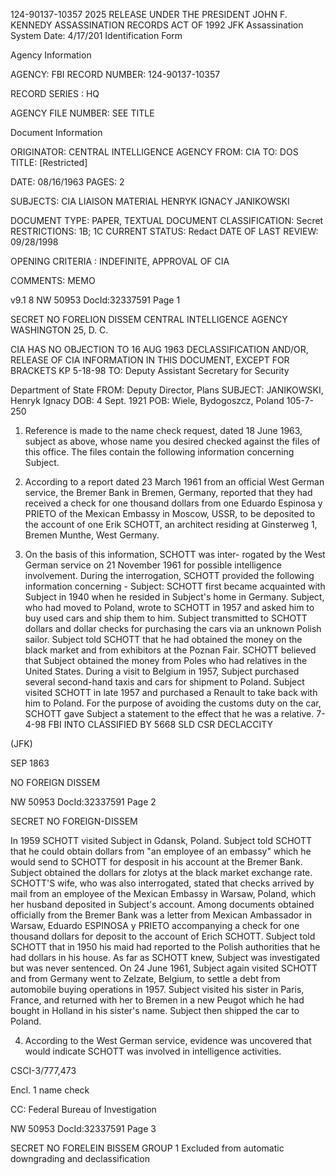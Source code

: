 124-90137-10357 2025 RELEASE UNDER THE PRESIDENT JOHN F. KENNEDY ASSASSINATION RECORDS ACT OF 1992
JFK Assassination System Date: 4/17/201
Identification Form

Agency Information

AGENCY: FBI
RECORD NUMBER: 124-90137-10357

RECORD SERIES : HQ

AGENCY FILE NUMBER: SEE TITLE

Document Information

ORIGINATOR: CENTRAL INTELLIGENCE AGENCY
FROM: CIA
TO: DOS
TITLE: [Restricted]

DATE: 08/16/1963
PAGES: 2

SUBJECTS: CIA LIAISON MATERIAL
HENRYK IGNACY JANIKOWSKI

DOCUMENT TYPE: PAPER, TEXTUAL DOCUMENT
CLASSIFICATION: Secret
RESTRICTIONS: 1B; 1C
CURRENT STATUS: Redact
DATE OF LAST REVIEW: 09/28/1998

OPENING CRITERIA : INDEFINITE, APPROVAL OF CIA

COMMENTS: MEMO

v9.1 8
NW 50953 DocId:32337591 Page 1

SECRET
NO FORELION DISSEM
CENTRAL INTELLIGENCE AGENCY
WASHINGTON 25, D. C.

CIA HAS NO OBJECTION TO 16 AUG 1963
DECLASSIFICATION AND/OR,
RELEASE OF CIA INFORMATION
IN THIS DOCUMENT, EXCEPT FOR BRACKETS
KP 5-18-98
TO: Deputy Assistant Secretary for Security

Department of State
FROM: Deputy Director, Plans
SUBJECT: JANIKOWSKI, Henryk Ignacy
DOB: 4 Sept. 1921
POB: Wiele, Bydogoszcz, Poland
105-7-250

1. Reference is made to the name check request, dated
18 June 1963, subject as above, whose name you desired checked
against the files of this office. The files contain the
following information concerning Subject.

2. According to a report dated 23 March 1961 from an
official West German service, the Bremer Bank in Bremen,
Germany, reported that they had received a check for one
thousand dollars from one Eduardo Espinosa y PRIETO of the
Mexican Embassy in Moscow, USSR, to be deposited to the
account of one Erik SCHOTT, an architect residing at Ginsterweg
1, Bremen Munthe, West Germany.

3. On the basis of this information, SCHOTT was inter-
rogated by the West German service on 21 November 1961 for
possible intelligence involvement. During the interrogation,
SCHOTT provided the following information concerning - Subject:
SCHOTT first became acquainted with Subject in 1940 when he
resided in Subject's home in Germany. Subject, who had moved
to Poland, wrote to SCHOTT in 1957 and asked him to buy used
cars and ship them to him. Subject transmitted to SCHOTT
dollars and dollar checks for purchasing the cars via an
unknown Polish sailor. Subject told SCHOTT that he had obtained
the money on the black market and from exhibitors at the Poznan
Fair. SCHOTT believed that Subject obtained the money from
Poles who had relatives in the United States. During a visit
to Belgium in 1957, Subject purchased several second-hand taxis
and cars for shipment to Poland. Subject visited SCHOTT in
late 1957 and purchased a Renault to take back with him to Poland.
For the purpose of avoiding the customs duty on the car, SCHOTT
gave Subject a statement to the effect that he was a relative.
7-4-98
FBI INTO
CLASSIFIED BY 5668 SLD CSR
DECLACCITY

(JFK)

SEP 1863

NO FOREIGN DISSEM

NW 50953 DocId:32337591 Page 2

SECRET
NO FOREIGN-DISSEM

In 1959 SCHOTT visited Subject in Gdansk, Poland. Subject
told SCHOTT that he could obtain dollars from "an employee
of an embassy" which he would send to SCHOTT for desposit
in his account at the Bremer Bank. Subject obtained the
dollars for zlotys at the black market exchange rate. SCHOTT'S
wife, who was also interrogated, stated that checks arrived
by mail from an employee of the Mexican Embassy in Warsaw,
Poland, which her husband deposited in Subject's account.
Among documents obtained officially from the Bremer Bank was
a letter from Mexican Ambassador in Warsaw, Eduardo ESPINOSA
y PRIETO accompanying a check for one thousand dollars for
deposit to the account of Erich SCHOTT. Subject told SCHOTT
that in 1950 his maid had reported to the Polish authorities
that he had dollars in his house. As far as SCHOTT knew,
Subject was investigated but was never sentenced. On 24 June
1961, Subject again visited SCHOTT and from Germany went to
Zelzate, Belgium, to settle a debt from automobile buying
operations in 1957. Subject visited his sister in Paris,
France, and returned with her to Bremen in a new Peugot which
he had bought in Holland in his sister's name. Subject then
shipped the car to Poland.

4. According to the West German service, evidence
was uncovered that would indicate SCHOTT was involved in
intelligence activities.

CSCI-3/777,473

Encl. 1 name check

CC: Federal Bureau of Investigation

NW 50953 DocId:32337591 Page 3

SECRET
NO FORELEIN BISSEM
GROUP 1
Excluded from automatic
downgrading and
declassification
